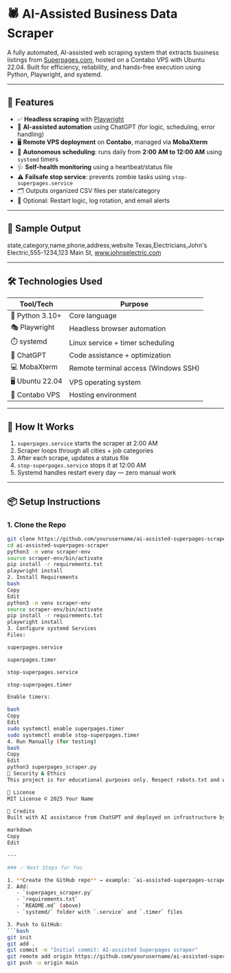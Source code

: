 # 🕷️ AI-Assisted Business Data Scraper

A fully automated, AI-assisted web scraping system that extracts business listings from [Superpages.com](https://www.superpages.com), hosted on a Contabo VPS with Ubuntu 22.04. Built for efficiency, reliability, and hands-free execution using Python, Playwright, and systemd.

---

## 🚀 Features

- ✅ **Headless scraping** with [Playwright](https://playwright.dev/python/)
- 🧠 **AI-assisted automation** using ChatGPT (for logic, scheduling, error handling)
- 🖥️ **Remote VPS deployment** on **Contabo**, managed via **MobaXterm**
- 🔁 **Autonomous scheduling**: runs daily from **2:00 AM to 12:00 AM** using `systemd` timers
- 🩺 **Self-health monitoring** using a heartbeat/status file
- ⚠️ **Failsafe stop service**: prevents zombie tasks using `stop-superpages.service`
- 🗂️ Outputs organized CSV files per state/category
- 🧪 Optional: Restart logic, log rotation, and email alerts

---

## 📸 Sample Output
state,category,name,phone,address,website
Texas,Electricians,John's Electric,555-1234,123 Main St, www.johnselectric.com

---

## 🛠️ Technologies Used

| Tool/Tech        | Purpose                                  |
|------------------|------------------------------------------|
| 🐍 Python 3.10+   | Core language                            |
| 🎭 Playwright     | Headless browser automation              |
| ⏱️ systemd        | Linux service + timer scheduling         |
| 🧠 ChatGPT        | Code assistance + optimization            |
| 💻 MobaXterm      | Remote terminal access (Windows SSH)     |
| 🖥️ Ubuntu 22.04   | VPS operating system                     |
| 📡 Contabo VPS    | Hosting environment                      |

---

## 🧪 How It Works

1. `superpages.service` starts the scraper at 2:00 AM
2. Scraper loops through all cities + job categories
3. After each scrape, updates a status file
4. `stop-superpages.service` stops it at 12:00 AM
5. Systemd handles restart every day — zero manual work

---

## 📦 Setup Instructions

### 1. Clone the Repo
```bash
git clone https://github.com/yourusername/ai-assisted-superpages-scraper.git
cd ai-assisted-superpages-scraper
python3 -m venv scraper-env
source scraper-env/bin/activate
pip install -r requirements.txt
playwright install
2. Install Requirements
bash
Copy
Edit
python3 -m venv scraper-env
source scraper-env/bin/activate
pip install -r requirements.txt
playwright install
3. Configure systemd Services
Files:

superpages.service

superpages.timer

stop-superpages.service

stop-superpages.timer

Enable timers:

bash
Copy
Edit
sudo systemctl enable superpages.timer
sudo systemctl enable stop-superpages.timer
4. Run Manually (for testing)
bash
Copy
Edit
python3 superpages_scraper.py
🔐 Security & Ethics
This project is for educational purposes only. Respect robots.txt and website terms of use. Always rate-limit requests and avoid scraping sensitive or private data.

📄 License
MIT License © 2025 Your Name

🤝 Credits
Built with AI assistance from ChatGPT and deployed on infrastructure by Contabo.

markdown
Copy
Edit

---

### ✅ Next Steps for You

1. **Create the GitHub repo** → example: `ai-assisted-superpages-scraper`
2. Add:
   - `superpages_scraper.py`
   - `requirements.txt`
   - `README.md` (above)
   - `systemd/` folder with `.service` and `.timer` files

3. Push to GitHub:
```bash
git init
git add .
git commit -m "Initial commit: AI-assisted Superpages scraper"
git remote add origin https://github.com/yourusername/ai-assisted-superpages-scraper.git
git push -u origin main
